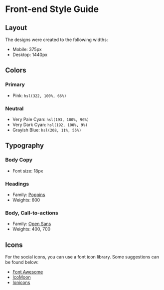 # Front-end Style Guide

## Layout

The designs were created to the following widths:

- Mobile: 375px
- Desktop: 1440px

## Colors

### Primary

- Pink: `hsl(322, 100%, 66%)`

### Neutral

- Very Pale Cyan: `hsl(193, 100%, 96%)`
- Very Dark Cyan: `hsl(192, 100%, 9%)`
- Grayish Blue: `hsl(208, 11%, 55%)`

## Typography

### Body Copy

- Font size: 18px

### Headings

- Family: [Poppins](https://fonts.google.com/specimen/Poppins)
- Weights: 600

### Body, Call-to-actions

- Family: [Open Sans](https://fonts.google.com/specimen/Open+Sans)
- Weights: 400, 700

## Icons

For the social icons, you can use a font icon library. Some suggestions can be found below:

- [Font Awesome](https://fontawesome.com/)
- [IcoMoon](https://icomoon.io/)
- [Ionicons](https://ionicons.com/)
